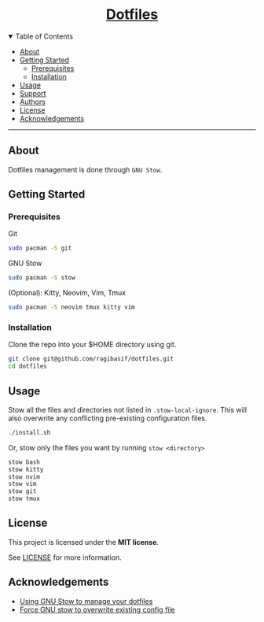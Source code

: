 <div align="center">
  <a href="https://github.com/ragibasif/dotfiles">
      <h1>Dotfiles</h1>
  </a>
</div>

<details open="open">
<summary>Table of Contents</summary>

- [About](#about)
- [Getting Started](#getting-started)
  - [Prerequisites](#prerequisites)
  - [Installation](#installation)
- [Usage](#usage)
- [Support](#support)
- [Authors](#authors)
- [License](#license)
- [Acknowledgements](#acknowledgements)

</details>

---

## About

Dotfiles management is done through `GNU Stow`.

## Getting Started

### Prerequisites

Git

```bash
sudo pacman -S git
```
GNU Stow

```bash
sudo pacman -S stow
```

(Optional): Kitty, Neovim, Vim, Tmux

```bash
sudo pacman -S neovim tmux kitty vim
```

### Installation

Clone the repo into your $HOME directory using git.

```bash
git clone git@github.com/ragibasif/dotfiles.git
cd dotfiles
```

## Usage

Stow all the files and directories not listed in `.stow-local-ignore`. This
will also overwrite any conflicting pre-existing configuration files.

```bash
./install.sh
```

Or, stow only the files you want by running `stow <directory>`

```bash
stow bash
stow kitty
stow nvim
stow vim
stow git
stow tmux
```

## License

This project is licensed under the **MIT license**.

See [LICENSE](LICENSE) for more information.

## Acknowledgements

- [Using GNU Stow to manage your dotfiles](https://brandon.invergo.net/news/2012-05-26-using-gnu-stow-to-manage-your-dotfiles.html)
- [Force GNU stow to overwrite existing config file](https://www.reddit.com/r/linux4noobs/comments/b5ig2h/is_there_any_way_to_force_gnu_stow_to_overwrite/)

